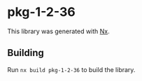 # pkg-1-2-36

This library was generated with [Nx](https://nx.dev).

## Building

Run `nx build pkg-1-2-36` to build the library.
